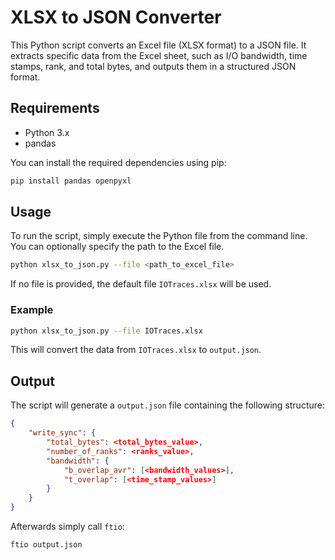 
# XLSX to JSON Converter

This Python script converts an Excel file (XLSX format) to a JSON file. It extracts specific data from the Excel sheet, such as I/O bandwidth, time stamps, rank, and total bytes, and outputs them in a structured JSON format.

## Requirements

- Python 3.x
- pandas

You can install the required dependencies using pip:

```bash
pip install pandas openpyxl
```

## Usage

To run the script, simply execute the Python file from the command line. You can optionally specify the path to the Excel file.

```bash
python xlsx_to_json.py --file <path_to_excel_file>
```

If no file is provided, the default file `IOTraces.xlsx` will be used.

### Example

```bash
python xlsx_to_json.py --file IOTraces.xlsx
```

This will convert the data from `IOTraces.xlsx` to `output.json`.

## Output

The script will generate a `output.json` file containing the following structure:

```json
{
    "write_sync": {
        "total_bytes": <total_bytes_value>,
        "number_of_ranks": <ranks_value>,
        "bandwidth": {
            "b_overlap_avr": [<bandwidth_values>],
            "t_overlap": [<time_stamp_values>]
        }
    }
}
```

Afterwards simply call `ftio`:

```bash
ftio output.json
```
